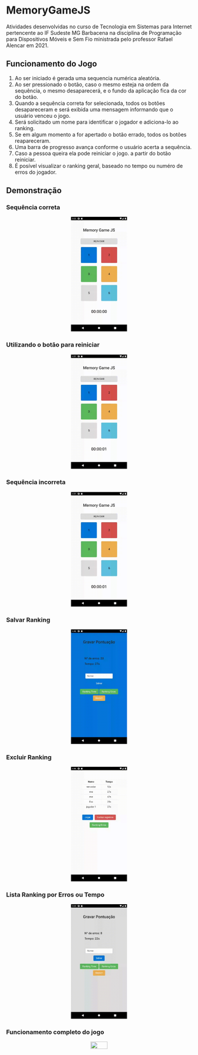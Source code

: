 # MemoryGameJS
Atividades desenvolvidas no curso de Tecnologia em Sistemas para Internet pertencente ao IF Sudeste MG Barbacena na disciplina de Programação para Dispositivos Móveis e Sem Fio ministrada pelo professor Rafael Alencar em 2021.

## Funcionamento do Jogo

1. Ao ser iniciado é gerada uma sequencia numérica aleatória.
2. Ao ser pressionado o botão, caso o mesmo esteja na ordem da sequência, o mesmo desaparecerá, e o fundo da aplicação fica da cor do botão.
3. Quando a sequência correta for selecionada, todos os botões desapareceram e será exibida uma mensagem informando que o usuário venceu o jogo.
4. Será solicitado um nome para identificar o jogador e adiciona-lo ao ranking.
5. Se em algum momento a for apertado o botão errado, todos os botões reapareceram.
6. Uma barra de progresso avança conforme o usuário acerta a sequência.
7. Caso a pessoa queira ela pode reiniciar o jogo. a partir do botão reiniciar.
8. É posível visualizar o ranking geral, baseado no tempo ou numéro de erros do jogador.

## Demonstração

### Sequência correta
<a href="https://github.com/EvaCosta/MemoryGameJS/blob/main/Demo/sequencia_correta.gif">
  <div align="center">
    <img src="https://github.com/EvaCosta/MemoryGameJS/blob/main/Demo/sequencia_correta.gif"  width="30%" height="30%">
  </div>
</a>

### Utilizando o botão para reiniciar
<a href="https://github.com/EvaCosta/MemoryGameJS/blob/main/Demo/botao_reiniciar.gif">
  <div align="center">
    <img src="https://github.com/EvaCosta/MemoryGameJS/blob/main/Demo/botao_reiniciar.gif"  width="30%" height="30%">
  </div>
</a>

### Sequência incorreta
<a href="https://github.com/EvaCosta/MemoryGameJS/blob/main/Demo/sequencia_errada.gif">
  <div align="center">
    <img src="https://github.com/EvaCosta/MemoryGameJS/blob/main/Demo/sequencia_errada.gif"  width="30%" height="30%">
  </div>
</a>

### Salvar Ranking
<a href="https://github.com/EvaCosta/MemoryGameJS/blob/main/Demo/salvar_ranking.gif">
  <div align="center">
    <img src="https://github.com/EvaCosta/MemoryGameJS/blob/main/Demo/salvar_ranking.gif"  width="30%" height="30%">
  </div>
</a>

### Excluir Ranking
<a href="https://github.com/EvaCosta/MemoryGameJS/blob/main/Demo/excluir_ranking.gif">
  <div align="center">
    <img src="https://github.com/EvaCosta/MemoryGameJS/blob/main/Demo/excluir_ranking.gif"  width="30%" height="30%">
  </div>
</a>

### Lista Ranking por Erros ou Tempo
<a href="https://github.com/EvaCosta/MemoryGameJS/blob/main/Demo/exibe_ranking.gif">
  <div align="center">
    <img src="https://github.com/EvaCosta/MemoryGameJS/blob/main/Demo/exibe_ranking.gif"  width="30%" height="30%">
  </div>
</a>

### Funcionamento completo do jogo
<a href="https://github.com/EvaCosta/MemoryGameJS/blob/main/Demo/jogo_completo.gif">
  <div align="center">
    <img src="https://github.com/EvaCosta/MemoryGameJS/blob/main/Demo/jogo_completo.gif"  width="30%" height="30%">
  </div>
</a>
